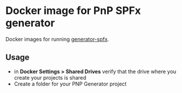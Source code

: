 # Docker image for PnP SPFx generator

Docker images for running [generator-spfx](https://github.com/pnp/generator-spfx).

## Usage

- in **Docker Settings > Shared Drives** verify that the drive where you create your projects is shared
- Create a folder for your PNP Generator project
<!-- 
```cmd
cd [your project]
docker run -it --rm --name HiPnP -v %cd%:/usr/app/spfx -p 5432:5432 -p 4321:4321 -p 35729:35729 petkir/docker-pnp-generator
```

After the container started you can work with it the same way you would work with PNP SPFX installed on your host. To create a new SharePoint Framework project in the container command line execute:

```sh
yo @pnp/spfx
```

To open the SharePoint workbench navigate in the browser to **https://localhost:5432/workbench**.

To close the container in the container command line run:

```sh
exit
```

## Available tags

-->